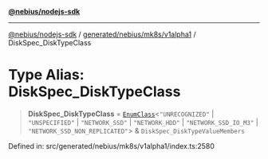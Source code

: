 [**@nebius/nodejs-sdk**](../../../../../README.md)

***

[@nebius/nodejs-sdk](../../../../../README.md) / [generated/nebius/mk8s/v1alpha1](../README.md) / DiskSpec\_DiskTypeClass

# Type Alias: DiskSpec\_DiskTypeClass

> **DiskSpec\_DiskTypeClass** = [`EnumClass`](../../../../../runtime/protos/enum/type-aliases/EnumClass.md)\<`"UNRECOGNIZED"` \| `"UNSPECIFIED"` \| `"NETWORK_SSD"` \| `"NETWORK_HDD"` \| `"NETWORK_SSD_IO_M3"` \| `"NETWORK_SSD_NON_REPLICATED"`\> & `DiskSpec_DiskTypeValueMembers`

Defined in: src/generated/nebius/mk8s/v1alpha1/index.ts:2580
